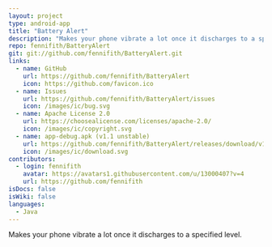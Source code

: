 ```yaml
---
layout: project
type: android-app
title: "Battery Alert"
description: "Makes your phone vibrate a lot once it discharges to a specified level."
repo: fennifith/BatteryAlert
git: git://github.com/fennifith/BatteryAlert.git
links:
  - name: GitHub
    url: https://github.com/fennifith/BatteryAlert
    icon: https://github.com/favicon.ico
  - name: Issues
    url: https://github.com/fennifith/BatteryAlert/issues
    icon: /images/ic/bug.svg
  - name: Apache License 2.0
    url: https://choosealicense.com/licenses/apache-2.0/
    icon: /images/ic/copyright.svg
  - name: app-debug.apk (v1.1 unstable)
    url: https://github.com/fennifith/BatteryAlert/releases/download/v1.1/app-debug.apk
    icon: /images/ic/download.svg
contributors:
  - login: fennifith
    avatar: https://avatars1.githubusercontent.com/u/13000407?v=4
    url: https://github.com/fennifith
isDocs: false
isWiki: false
languages:
  - Java
---
```


Makes your phone vibrate a lot once it discharges to a specified level.
